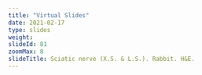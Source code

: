 ```yaml
---
title: "Virtual Slides"
date: 2021-02-17
type: slides
weight:
slideId: 81
zoomMax: 8
slideTitle: Sciatic nerve (X.S. & L.S.). Rabbit. H&E.
---
```

